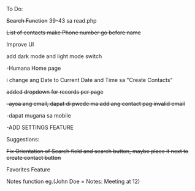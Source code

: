 To Do:

~~Search Function~~ 39-43 sa read.php

~~List of contacts make Phone number go before name~~

Improve UI

add dark mode and light mode switch

-Humana Home page

i change ang Date to Current Date and Time sa "Create Contacts"

~~added dropdown for records per page~~

~~-ayoa ang email, dapat di pwede ma add ang contact pag invalid email~~

-dapat mugana sa mobile

-ADD SETTINGS FEATURE

Suggestions:

~~Fix Orientation of Search field and search button, maybe place it next to create contact button~~

Favorites Feature

Notes function eg.(John Doe = Notes: Meeting at 12)
